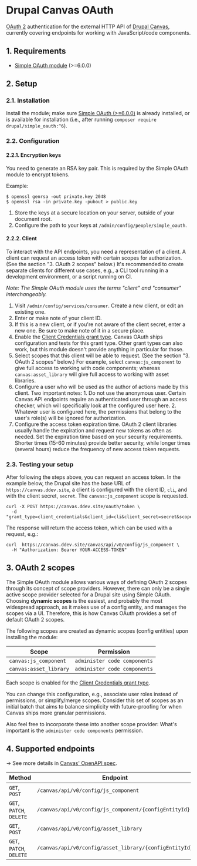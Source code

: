 # Drupal Canvas OAuth

[OAuth 2](https://oauth.net/2) authentication for the external HTTP API of [Drupal Canvas](drupal.org/project/canvas),
currently covering endpoints for working with JavaScript/code components.

## 1. Requirements

* [Simple OAuth module](https://www.drupal.org/project/simple_oauth) (>=6.0.0)

## 2. Setup

### 2.1. Installation

Install the module; make sure [Simple OAuth (>=6.0.0)](https://www.drupal.org/project/simple_oauth) is already
installed, or is available for installation (i.e., after running `composer require drupal/simple_oauth:^6`).

### 2.2. Configuration

#### 2.2.1. Encryption keys

You need to generate an RSA key pair. This is required by the Simple OAuth module to encrypt tokens.

Example:

```
$ openssl genrsa -out private.key 2048
$ openssl rsa -in private.key -pubout > public.key
```

1. Store the keys at a secure location on your server, outside of your document root.
1. Configure the path to your keys at `/admin/config/people/simple_oauth`.

#### 2.2.2. Client

To interact with the API endpoints, you need a representation of a client. A client can request an access token with
certain scopes for authorization. (See the section "3. OAuth 2 scopes" below.) It's recommended to create separate
clients for different use cases, e.g., a CLI tool running in a development environment, or a script running on CI.

_Note: The Simple OAuth module uses the terms "client" and "consumer" interchangeably._

1. Visit `/admin/config/services/consumer`. Create a new client, or edit an existing one.
2. Enter or make note of your client ID.
3. If this is a new client, or if you're not aware of the client secret, enter a new one. Be sure to make note of it in
   a secure place.
4. Enable the [Client Credentials grant type](https://oauth.net/2/grant-types/client-credentials/). Canvas OAuth ships
   configuration and tests for this grant type. Other grant types can also work, but this module doesn't provide
   anything in particular for those.
  1. Select scopes that this client will be able to request. (See the section "3. OAuth 2 scopes" below.) For example,
     select `canvas:js_component` to give full access to working with code components; whereas `canvas:asset_library` will give
     full access to working with asset libraries.
  2. Configure a user who will be used as the author of actions made by this client. Two important notes:
    1. Do not use the anonymous user. Certain Canvas API endpoints require an authenticated user through an access checker,
       which will specifically look at the configured user here.
    2. Whatever user is configured here, the permissions that belong to the user's role(s) will be ignored for
       authorization.
5. Configure the access token expiration time. OAuth 2 client libraries usually handle the expiration and request new
   tokens as often as needed. Set the expiration time based on your security requirements. Shorter times (15-60 minutes)
   provide better security, while longer times (several hours) reduce the frequency of new access token requests.

### 2.3. Testing your setup

After following the steps above, you can request an access token. In the example below, the Drupal site has the base URL
of `https://canvas.ddev.site`, a client is configured with the client ID, `cli`, and with the client secret, `secret`. The
`canvas:js_component` scope is requested.

```
curl -X POST https://canvas.ddev.site/oauth/token \
  -d "grant_type=client_credentials&client_id=cli&client_secret=secret&scope=canvas:js_component"
```

The response will return the access token, which can be used with a request, e.g.:

```
curl  https://canvas.ddev.site/canvas/api/v0/config/js_component \
  -H "Authorization: Bearer YOUR-ACCESS-TOKEN"
```

## 3. OAuth 2 scopes

The Simple OAuth module allows various ways of defining OAuth 2 scopes through its concept of scope providers. However,
there can only be a single active scope provider selected for a Drupal site using Simple OAuth. Choosing **dynamic
scopes** is the easiest, and probably the most widespread approach, as it makes use of a config entity, and manages the
scopes via a UI. Therefore, this is how Canvas OAuth provides a set of default OAuth 2 scopes.

The following scopes are created as dynamic scopes (config entities) upon installing the module:

| Scope              | Permission                   |
|--------------------|------------------------------|
| `canvas:js_component`   | `administer code components` |
| `canvas:asset_library` | `administer code components` |

Each scope is enabled for the [Client Credentials grant type](https://oauth.net/2/grant-types/client-credentials/).

You can change this configuration, e.g., associate user roles instead of permissions, or simplify/merge scopes. Consider
this set of scopes as an initial batch that aims to balance simplicity with future-proofing for when Canvas ships more
granular permissions.

Also feel free to incorporate these into another scope provider: What's important is the `administer code components`
permission.

## 4. Supported endpoints

→ See more details in [Canvas' OpenAPI spec](https://git.drupalcode.org/project/canvas/-/blob/1.x/openapi.yml).

| Method                   | Endpoint                                              |
|--------------------------|-------------------------------------------------------|
| `GET`, `POST`            | `/canvas/api/v0/config/js_component`                      |
| `GET`, `PATCH`, `DELETE` | `/canvas/api/v0/config/js_component/{configEntityId}`     |
| `GET`, `POST`            | `/canvas/api/v0/config/asset_library`                  |
| `GET`, `PATCH`, `DELETE` | `/canvas/api/v0/config/asset_library/{configEntityId}` |
